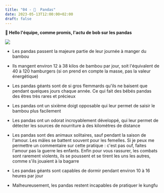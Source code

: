 ```yaml
---
title: "04 - 🐼  Pandas"
date: 2023-05-13T12:00:00+02:00
draft: false
---
```


**🐼 Hello l'équipe, comme promis, l'actu de bob sur les pandas**

![](https://wallsdesk.com/wp-content/uploads/2016/12/Panda-full-HD.jpg)

- Les pandas passent la majeure partie de leur journée à manger du bambou

- Ils mangent environ 12 à 38 kilos de bambou par jour, soit l'équivalent de 40 à 120 hamburgers (si on prend en compte la masse, pas la valeur énergétique)

- Les pandas géants sont de si gros flemmards qu'ils ne baisent que pendant quelques jours chaque année. Ce qui fait des bébés pandas des êtres très rares et précieux

- Les pandas ont un sixième doigt opposable qui leur permet de saisir le bambou plus facilement

- Les pandas ont un odorat incroyablement développé, qui leur permet de détecter les sources de nourriture à des kilomètres de distance

- Les pandas sont des animaux solitaires, sauf pendant la saison de l'amour. Les mâles se battent souvent pour les femelles. Si je peux me permettre un commentaire sur cette pratique : c'est pas ouf, faites l'amour pas la guerre les enfants. Enfin pour vous rassurer, les combats sont rarement violents, ils se poussent et se tirent les uns les autres, comme s'ils jouaient à la bagarre

- Les pandas géants sont capables de dormir pendant environ 10 à 16 heures par jour

- Malheureusement, les pandas restent incapables de pratiquer le kungfu